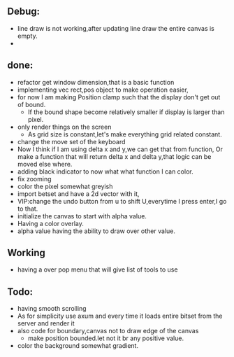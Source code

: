 ## Debug:
- line draw is not working,after updating line draw the entire canvas is empty.
- 

## done:
- refactor get window dimension,that is a basic function
- implementing vec rect,pos object to make operation easier,
- for now I am making Position clamp such that the display don't get out of bound.
    - If the bound shape become relatively smaller if display is larger than pixel.
- only render things on the screen
    - As grid size is constant,let's make everything grid related constant.
- change the move set of the keyboard
- Now I think if I am using delta x and y,we can get that from function,
Or make a function that will return delta x and delta y,that logic can be moved else where.
- adding black indicator to now what what function I can color.
- fix zooming
- color the pixel somewhat greyish
- import betset and have a 2d vector with it,
- VIP:change the undo button from u to shift U,everytime I press enter,I go to that.
- initialize the canvas to start with alpha value.
- Having a color overlay.
- alpha value having the ability to draw over other value.
## Working
- having a over pop menu that will give list of tools to use
## Todo:
- having smooth scrolling
- As for simplicity use axum and every time it loads entire bitset from the server and render it
- also code for boundary,canvas not to draw edge of the canvas
    - make position bounded.let not it br any positive value.
- color the background somewhat gradient.



